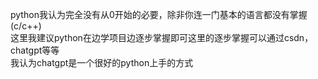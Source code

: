 python我认为完全没有从0开始的必要，除非你连一门基本的语言都没有掌握(c/c++)  
这里我建议python在边学项目边逐步掌握即可这里的逐步掌握可以通过csdn，chatgpt等等  
我认为chatgpt是一个很好的python上手的方式

